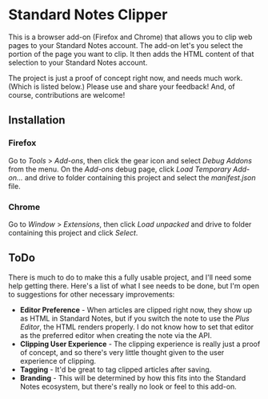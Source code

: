 # Standard Notes Clipper

This is a browser add-on (Firefox and Chrome) that allows you to clip web pages to your Standard Notes account. The add-on let's you select the portion of the page you want to clip. It then adds the HTML content of that selection to your Standard Notes account.

The project is just a proof of concept right now, and needs much work. (Which is listed below.) Please use and share your feedback! And, of course, contributions are welcome!  
## Installation

### Firefox

Go to _Tools_ > _Add-ons_, then click the gear icon and select _Debug Addons_ from the menu. On the _Add-ons_ debug page, click _Load Temporary Add-on..._ and drive to folder containing this project and select the _manifest.json_ file.

### Chrome

Go to _Window_ > _Extensions_, then click _Load unpacked_ and drive to folder containing this project and click _Select_.

## ToDo

There is much to do to make this a fully usable project, and I'll need some help getting there. Here's a list of what I see needs to be done, but I'm open to suggestions for other necessary improvements:

* **Editor Preference** - When articles are clipped right now, they show up as HTML in Standard Notes, but if you switch the note to use the _Plus Editor_, the HTML renders properly. I do not know how to set that editor as the preferred editor when creating the note via the API.
* **Clipping User Experience** - The clipping experience is really just a proof of concept, and so there's very little thought given to the user experience of clipping.
* **Tagging** - It'd be great to tag clipped articles after saving.
* **Branding** - This will be determined by how this fits into the Standard Notes ecosystem, but there's really no look or feel to this add-on.

